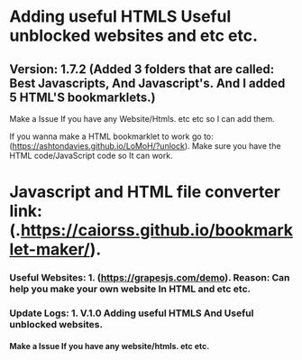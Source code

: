 # Adding useful HTMLS Useful unblocked websites and etc etc.

## Version: 1.7.2 (Added 3 folders that are called: Best Javascripts, And Javascript's. And I added 5 HTML'S bookmarklets.) 

Make a Issue If you have any Website/Htmls. etc etc so I can add them.

If you wanna make a HTML bookmarklet to work go to: (https://ashtondavies.github.io/LoMoH/?unlock). Make sure you have the HTML code/JavaScript code so It can work.

# Javascript and HTML file converter link: (.https://caiorss.github.io/bookmarklet-maker/). 



### Useful Websites: 1. (https://grapesjs.com/demo). Reason: Can help you make your own website In HTML and etc etc.



### Update Logs: 1. V.1.0 Adding useful HTMLS And Useful unblocked websites. 
   ####              Make a Issue If you have any website/htmls. etc etc.
